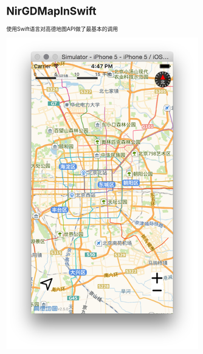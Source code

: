 # NirGDMapInSwift
使用Swift语言对高德地图API做了最基本的调用

![image](https://github.com/zpz1237/NirGDMapInSwift/blob/master/A.png)
